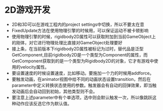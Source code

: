 # 2D游戏开发
* 2D和3D可以在游戏工程内的project settings中切换，所以不要太在意
* FixedUpdate方法在使用物理引擎的时候用，可以保证运动不被卡顿影响
* 使用物理引擎的时候，rigidbody2D属性可以获取附加到当前GameObject上的刚体，对它进行物理处理比直接对GameObject处理要好
* 接上条，在当前版本下rigidbody2D属性被标记为过时，替代品是泛型GetComponent<Rigidbody2D>,目前rigidbody2D是一个类型为Component的属性，而GetComponent<Rigidbody2D>获取到的是一个类型为Rigidbody2D的对象，它才有游戏中使用的velocity属性。
* 要设置速度的时候设置速度，比如移动。要施加一个力的时候用addforce。
* 要触发动画，在animator视图中给不同的动画状态设置transition，然后在parameter中定义转换状态使用的参数。触发器会有自动的回弹效果，即当触发动画后会自动回到初始，其他类型则不会。
* 要注意上述parameter中有个单选项，选中则会默认触发一次，所以像跳跃这种动作应该反选它作为默认值。